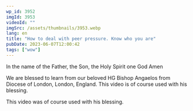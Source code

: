 ```yaml
---
wp_id: 3952
imgId: 3953
videoId: ""
imgSrc: /assets/thumbnails/3953.webp
lang: en
title: "How to deal with peer pressure. Know who you are"
pubDate: 2023-06-07T12:00:42
tags: ["wow"]
---
```


<p>In the name of the Father, the Son, the Holy Spirit one God Amen</p>
<p>We are blessed to learn from our beloved HG Bishop Angaelos from Diocese of London, London, England. This video is of course used with his blessing.</p>
<p>This video was of course used with his blessing.</p>
